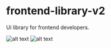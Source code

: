 # frontend-library-v2
Ui library for frontend developers.

![alt text](https://img.shields.io/badge/team-spstrap-brightgreen) ![alt text](https://img.shields.io/badge/version-v.2.0.1-blue)